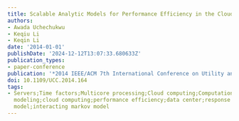 ```yaml
---
title: Scalable Analytic Models for Performance Efficiency in the Cloud
authors:
- Awada Uchechukwu
- Keqiu Li
- Keqin Li
date: '2014-01-01'
publishDate: '2024-12-12T13:07:33.680633Z'
publication_types:
- paper-conference
publication: '*2014 IEEE/ACM 7th International Conference on Utility and Cloud Computing*'
doi: 10.1109/UCC.2014.164
tags:
- Servers;Time factors;Multicore processing;Cloud computing;Computational modeling;Availability;Load
  modeling;cloud computing;performance efficiency;data center;response time;load distribution;queuing
  model;interacting markov model
---
```

